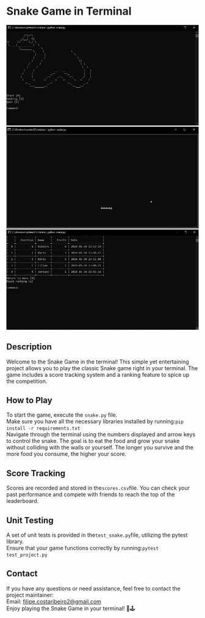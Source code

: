 # Snake Game in Terminal

![Alt Text](https://github.com/filipecostaribeiro/python-mini-projects/blob/main/pysnake/Images/Menu.JPG)
![Alt Text](https://github.com/filipecostaribeiro/python-mini-projects/blob/main/pysnake/Images/Game.JPG)
![Alt Text](https://github.com/filipecostaribeiro/python-mini-projects/blob/main/pysnake/Images/Ranking.JPG)
## Description

Welcome to the Snake Game in the terminal! This simple yet entertaining project allows you to play the classic Snake game right in your terminal. The game includes a score tracking system and a ranking feature to spice up the competition.

## How to Play

To start the game, execute the `snake.py` file.<br>
Make sure you have all the necessary libraries installed by running:`pip install -r requirements.txt`<br>
Navigate through the terminal using the numbers displayed and arrow keys to control the snake. The goal is to eat the food and grow your snake without colliding with the walls or yourself. The longer you survive and the more food you consume, the higher your score.

## Score Tracking

Scores are recorded and stored in the`scores.csv`file. You can check your past performance and compete with friends to reach the top of the leaderboard.

## Unit Testing

A set of unit tests is provided in the`test_snake.py`file, utilizing the pytest library.<br>
Ensure that your game functions correctly by running:`pytest test_project.py`

## Contact
If you have any questions or need assistance, feel free to contact the project maintainer:<br>
Email: filipe.costaribeiro2@gmail.com<br>
Enjoy playing the Snake Game in your terminal! 🐍🕹️
